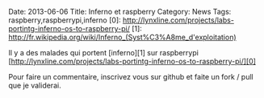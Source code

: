 Date: 2013-06-06
Title: Inferno et raspberry
Category: News
Tags: raspberry,raspberrypi,inferno
[0]: http://lynxline.com/projects/labs-portintg-inferno-os-to-raspberry-pi/
[1]: http://fr.wikipedia.org/wiki/Inferno_(Syst%C3%A8me_d'exploitation)

Il y a des malades qui portent [inferno][1] sur raspberrypi
[http://lynxline.com/projects/labs-portintg-inferno-os-to-raspberry-pi/][0]


Pour faire un commentaire, inscrivez vous sur github et faite un fork / pull que je validerai.

